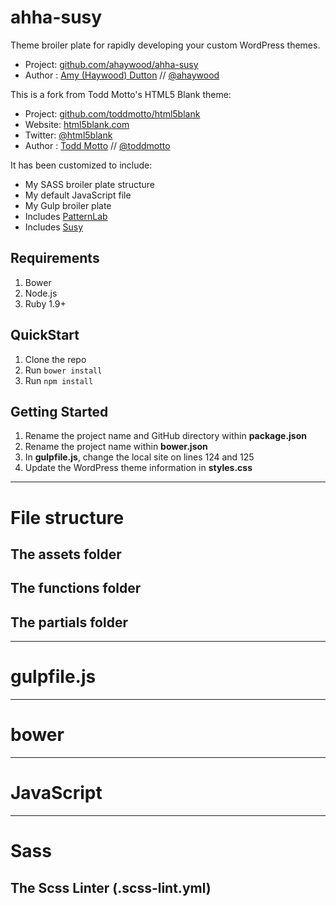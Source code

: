 
# ahha-susy

Theme broiler plate for rapidly developing your custom WordPress themes.

* Project: [github.com/ahaywood/ahha-susy](https://github.com/ahaywood/ahha-susy)
* Author : [Amy (Haywood) Dutton](http://www.amyhaywood.com) // [@ahaywood](http://twitter.com/ahaywood)

This is a fork from Todd Motto's HTML5 Blank theme:

* Project: [github.com/toddmotto/html5blank](https://github.com/toddmotto/html5blank)
* Website: [html5blank.com](http://html5blank.com)
* Twitter: [@html5blank](http://twitter.com/html5blank)
* Author : [Todd Motto](http://toddmotto.com) // [@toddmotto](http://twitter.com/toddmotto)

It has been customized to include:
* My SASS broiler plate structure
* My default JavaScript file
* My Gulp broiler plate
* Includes [PatternLab](http://patternlab.io/)
* Includes [Susy](http://susydocs.oddbird.net/en/latest/)

## Requirements
1. Bower
2. Node.js
3. Ruby 1.9+

## QuickStart

1. Clone the repo
2. Run `bower install`
3. Run `npm install`

## Getting Started
1. Rename the project name and GitHub directory within **package.json**
2. Rename the project name within **bower.json**
3. In **gulpfile.js**, change the local site on lines 124 and 125
4. Update the WordPress theme information in **styles.css**

---

# File structure

## The assets folder

## The functions folder

## The partials folder

---

# gulpfile.js

---

# bower

---

# JavaScript

---

# Sass

## The Scss Linter (.scss-lint.yml)

